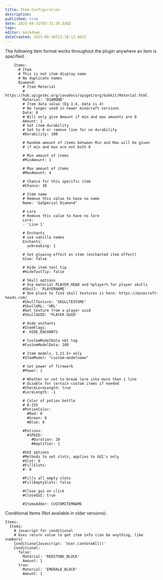 ```yaml
---
title: Item Configuration
description: 
published: true
date: 2025-08-31T03:31:39.538Z
tags: 
editor: markdown
dateCreated: 2025-08-30T22:18:13.003Z
---
```


The following item format works throughout the plugin anywhere an item is specified. 

        Items:
          # Item
          # This is not item display name
          # No duplicate names
          Diamond:
            # Item Material
            # https://hub.spigotmc.org/javadocs/spigot/org/bukkit/Material.html
            Material: 'DIAMOND'
            # Item data value (Eg 1:4, data is 4)
            # No longer used in newer minecraft versions
            Data: 0
            # Will only give Amount if min and max amounts are 0
            Amount: 1
            # Set item durability
            # Set to 0 or remove line for no durability
            #Durability: 100
            
            # Random amount of items between Min and Max will be given
            # if min and max are not both 0
            
            # Min amount of items
            #MinAmount: 1
            
            # Max amount of items
            #MaxAmount: 4
            
            # Chance for this specific item
            #Chance: 30
            
            # Item name
            # Remove this value to have no name
            Name: '&aSpecial Diamond'
            
            # Lore
            # Remove this value to have no lore
            Lore: 
            - 'Line 1'
            
            # Enchants
            # use vanilla names
            Enchants:
              unbreaking: 1

            # Set glowing effect on item (enchanted item effect)
            Glow: false
            
            # Hide item tool tip
            #HideToolTip: false
              
            # Skull options
            # Use material PLAYER_HEAD and %player% for player skulls
            #Skull: 'PLAYERNAME'
            # One place to find skull textures is here: https://minecraft-heads.com/
            #SkullTexture: 'SKULLTEXTURE'
            #SkullURL: 'URL'
            #Get texture from a player uuid
            #SkullUUID: 'PLAYER UUID'
             
            # Hide enchants     
            #ItemFlags:
            #- HIDE_ENCHANTS
            
            # CustomModelData nbt tag
            #CustomModelData: 100

            # Item models, 1.21.5+ only
            #ItemModel: "custom:modelname"
              
            # Set power of firework
            #Power: 1
            
            # Whether or not to break lore into more than 1 line
            # Disable for certain custom items if needed
            #CheckLoreLength: true
            #LoreLength: -1
            
            # Color of potion bottle
            # 0-255
            #PotionColor:
              #Red: 0
              #Green: 0
              #Blue: 0
              
            #Potions:
              #SPEED:
                #Duration: 20
                #Amplifier: 1

            #GUI options
            #Methods to set slots, applies to GUI's only
            #Slot: 0
            #FillSlots:
            #- 0

            #Fills all empty slots
            #FillEmptySlots: false

            #Close gui on click
            #CloseGUI: true

            #ItemsAdder: CUSTOMITEMNAME


Conditional Items (Not available in older versions):

    Items:
      Item1:
        # Javacript for conditional
        # Uses return value to get item info (can be anything, like numbers)
        ConditionalJavascript: 'User.canVoteAll()'
        Conditional:
          false:
            Material: 'REDSTONE_BLOCK'
            Amount: 1
          true:
            Material: 'EMERALD_BLOCK'
            Amount: 1
